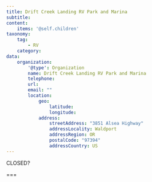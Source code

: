 ```yaml
---
title: Drift Creek Landing RV Park and Marina
subtitle: 
content:
    items: '@self.children'
taxonomy:
    tag:
        - RV
    category:
data:
    organization:
        '@type': Organization
        name: Drift Creek Landing RV Park and Marina
        telephone: 
        url: 
        email: ""
        location:
            geo:
                latitude:
                longitude:
            address:
                streetAddress: "3851 Alsea Highway"
                addressLocality: Waldport
                addressRegion: OR
                postalCode: "97394"
                addressCountry: US
---
```


CLOSED?

===
